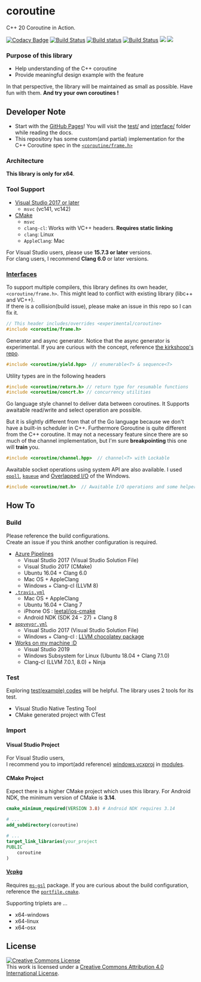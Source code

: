 # coroutine

C++ 20 Coroutine in Action.

[![Codacy Badge](https://api.codacy.com/project/badge/Grade/38aa16f6d7e046898af3835918c0cd5e)](https://app.codacy.com/app/luncliff/coroutine?utm_source=github.com&utm_medium=referral&utm_content=luncliff/coroutine&utm_campaign=Badge_Grade_Dashboard)
[![Build Status](https://dev.azure.com/luncliff/personal/_apis/build/status/luncliff.coroutine?branchName=master)](https://dev.azure.com/luncliff/personal/_build/latest?definitionId=13?branchName=master)
[![Build status](https://ci.appveyor.com/api/projects/status/vpjssf4g6cv4a4ys/branch/master?svg=true)](https://ci.appveyor.com/project/luncliff/coroutine/branch/master)
[![Build Status](https://travis-ci.org/luncliff/coroutine.svg?branch=master)](https://travis-ci.org/luncliff/coroutine)
[![](https://sonarcloud.io/api/project_badges/measure?project=luncliff_coroutine&metric=sqale_rating)](https://sonarcloud.io/dashboard?id=luncliff_coroutine)
[![](https://sonarcloud.io/api/project_badges/measure?project=luncliff_coroutine&metric=ncloc)](https://sonarcloud.io/dashboard?id=luncliff_coroutine)

### Purpose of this library

* Help understanding of the C++ coroutine
* Provide meaningful design example with the feature

In that perspective, the library will be maintained as small as possible. Have fun with them. **And try your own coroutines !** 

## Developer Note

* Start with the [GitHub Pages](https://luncliff.github.io/coroutine/Home)!
  You will visit the [test/](./test/) and [interface/](./interface/coroutine) folder while reading the docs.
* This repository has some custom(and partial) implementation for the C++ Coroutine spec in the [`<coroutine/frame.h>`](./interface/coroutine/frame.h)

### Architecture

**This library is only for x64**.

### Tool Support

* [Visual Studio 2017 or later](./coroutine.sln)
  * `msvc` (vc141, vc142)
* [CMake](./CMakeLists.txt)
  * `msvc`
  * `clang-cl`: Works with VC++ headers. **Requires static linking**
  * `clang`: Linux
  * `AppleClang`: Mac


For Visual Studio users, please use **15.7.3 or later** versions.  
For clang users, I recommend **Clang 6.0** or later versions.

### [Interfaces](./interface)

To support multiple compilers, this library defines its own header, `<coroutine/frame.h>`. This might lead to conflict with existing library (libc++ and VC++).  
If there is a collision(build issue), please make an issue in this repo so I can fix it. 

```c++
// This header includes/overrides <experimental/coroutine>
#include <coroutine/frame.h>
```

Generator and async generator. Notice that the async generator is experimental. If you are curious with the concept, reference [the kirkshoop's repo](https://github.com/kirkshoop/await).

```c++
#include <coroutine/yield.hpp>  // enumerable<T> & sequence<T>
```

Utility types are in the following headers

```c++
#include <coroutine/return.h> // return type for resumable functions
#include <coroutine/concrt.h> // concurrency utilities
```

Go language style channel to deliver data between coroutines. It Supports awaitable read/write and select operation are possible.

But it is slightly different from that of the Go language because we don't have a built-in scheduler in C++. Furthermore Goroutine is quite different from the C++ coroutine.
It may not a necessary feature since there are so much of the channel implementation, but I'm sure **breakpointing** this one will **train** you.

```c++
#include <coroutine/channel.hpp>  // channel<T> with Lockable
```

Awaitable socket operations using system API are also available. I used [`epoll`](http://man7.org/linux/man-pages/man7/epoll.7.html), [`kqueue`](https://man.openbsd.org/kqueue.2) and [Overlapped I/O](https://docs.microsoft.com/en-us/windows/desktop/FileIO/synchronous-and-asynchronous-i-o) of the Windows.

```c++
#include <coroutine/net.h>  // Awaitable I/O operations and some helpers
```

## How To

### Build

Please reference the build configurations.  
Create an issue if you think another configuration is required.

* [Azure Pipelines](https://dev.azure.com/luncliff/personal/_build/latest?definitionId=13?branchName=master)
  * Visual Studio 2017 (Visual Studio Solution File)
  * Visual Studio 2017 (CMake)
  * Ubuntu 16.04 + Clang 6.0
  * Mac OS + AppleClang
  * Windows + Clang-cl (LLVM 8)
* [`.travis.yml`](./.travis.yml)
  * Mac OS + AppleClang
  * Ubuntu 16.04 + Clang 7
  * iPhone OS : [leetal/ios-cmake](https://github.com/leetal/ios-cmake)
  * Android NDK (SDK 24 - 27) + Clang 8
* [`appveyor.yml`](./appveyor.yml)
  * Visual Studio 2017 (Visual Studio Solution File)
  * Windows + Clang-cl : [LLVM chocolatey package](https://chocolatey.org/packages/llvm)
* [Works on my machine :D](https://github.com/nikku/works-on-my-machine)
  * Visual Studio 2019
  * Windows Subsystem for Linux (Ubuntu 18.04 + Clang 7.1.0)
  * Clang-cl (LLVM 7.0.1, 8.0) + Ninja

### Test

Exploring [test(example) codes](./test) will be helpful. The library uses 2 tools for its test.

* Visual Studio Native Testing Tool
* CMake generated project with CTest
  
### Import

#### Visual Studio Project

For Visual Studio users,  
I recommend you to import(add reference) [windows.vcxproj](./modules/windows.vcxproj) in [modules](./modules/).

#### CMake Project

Expect there is a higher CMake project which uses this library. For Android NDK, the minimum version of CMake is **3.14**.

```cmake
cmake_minimum_required(VERSION 3.8) # Android NDK requires 3.14

# ...
add_subdirectory(coroutine)

# ...
target_link_libraries(your_project
PUBLIC
    coroutine
)
```

#### [Vcpkg](https://github.com/Microsoft/vcpkg)

Requires [`ms-gsl`](https://github.com/microsoft/vcpkg/blob/master/ports/coroutine/CONTROL#L3) package. If you are curious about the build configuration, reference the [`portfile.cmake`](https://github.com/Microsoft/vcpkg/tree/master/ports/coroutine).
  
Supporting triplets are ...
* x64-windows
* x64-linux
* x64-osx

## License

<a rel="license" href="http://creativecommons.org/licenses/by/4.0/"><img alt="Creative Commons License" style="border-width:0" src="https://i.creativecommons.org/l/by/4.0/88x31.png" /></a><br />This work is licensed under a <a rel="license" href="http://creativecommons.org/licenses/by/4.0/">Creative Commons Attribution 4.0 International License</a>.
